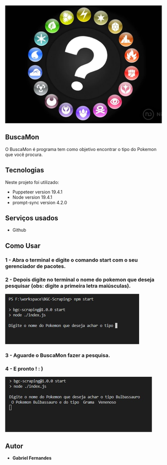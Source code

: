
![Logo of the project](https://raw.githubusercontent.com/Gabriel-Fernandes1917/BGC-Scraping/main/image%20pokemonType.webp)


## BuscaMon
O BuscaMon é programa tem como objetivo encontrar o tipo do Pokemon que você procura.

## Tecnologias 

Neste projeto foi utilizado:

* Puppeteer version  19.4.1
* Node version 19.4.1
* prompt-sync version 4.2.0

## Serviços usados

* Github


## Como Usar

### 1 - Abra o terminal e digite o comando start com o seu gerenciador de pacotes.
### 2 - Depois digite no terminal o nome do pokemon que deseja pesquisar (obs: digite a primeira letra maiúsculas).

![Homepage image](https://raw.githubusercontent.com/Gabriel-Fernandes1917/BGC-Scraping/main/npmStart.jpg)

### 3 - Aguarde o BuscaMon fazer a pesquisa.
### 4 - E pronto ! : )

![Posts](https://raw.githubusercontent.com/Gabriel-Fernandes1917/BGC-Scraping/main/resultado%20pesquisa.jpg)



  ## Autor

  * **Gabriel Fernandes** 

